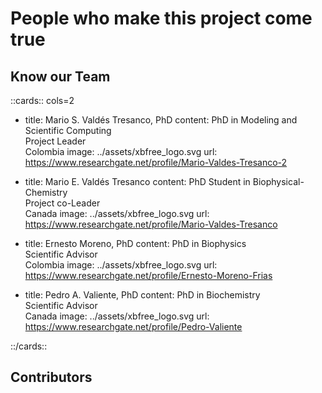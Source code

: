
# People who make this project come true


## Know our Team

::cards:: cols=2

- title: Mario S. Valdés Tresanco, PhD
  content: PhD in Modeling and Scientific Computing <br>
           Project Leader <br> 
           Colombia 
  image: ../assets/xbfree_logo.svg
  url: https://www.researchgate.net/profile/Mario-Valdes-Tresanco-2

- title: Mario E. Valdés Tresanco
  content: PhD Student in Biophysical-Chemistry<br>
           Project co-Leader <br> 
           Canada
  image: ../assets/xbfree_logo.svg
  url: https://www.researchgate.net/profile/Mario-Valdes-Tresanco

- title: Ernesto Moreno, PhD
  content: PhD in Biophysics <br>
           Scientific Advisor <br> 
           Colombia
  image: ../assets/xbfree_logo.svg
  url: https://www.researchgate.net/profile/Ernesto-Moreno-Frias

- title: Pedro A. Valiente, PhD
  content: PhD in Biochemistry <br>
           Scientific Advisor <br> 
           Canada
  image: ../assets/xbfree_logo.svg
  url: https://www.researchgate.net/profile/Pedro-Valiente

::/cards::


## Contributors